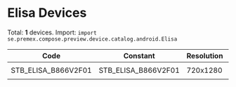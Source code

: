 # Elisa Devices

Total: **1** devices. Import: `import se.premex.compose.preview.device.catalog.android.Elisa`

| Code | Constant | Resolution | DPI | Compose Spec | Preview Usage |
|------|----------|------------|-----|-------------|---------------|
| STB_ELISA_B866V2F01 | STB_ELISA_B866V2F01 | 720x1280 | 320 | `spec:width=720px,height=1280px,dpi=320` | `@Preview(device = Elisa.STB_ELISA_B866V2F01)` |

<!-- Generated automatically. Do not edit manually. -->

